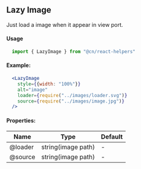 ## Lazy Image

Just load a image when it appear in view port.

#### Usage
```jsx
  import { LazyImage } from "@cn/react-helpers"
```

#### Example:

```jsx
  <LazyImage
    style={{width: "100%"}}
    alt="image"
    loader={require("../images/loader.svg")}
    source={require("../images/image.jpg")}
  />
```

#### Properties:

| Name | Type | Default |
| --- | --- | --- |
| @loader | string(image path) | - |
| @source | string(image path) | - |
